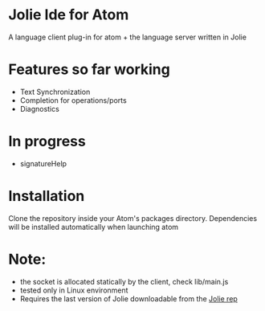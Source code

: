 # Jolie Ide for Atom

A language client plug-in for atom + the language server written in Jolie

# Features so far working

* Text Synchronization
* Completion for operations/ports
* Diagnostics

# In progress

* signatureHelp

# Installation

Clone the repository inside your Atom's packages directory.
Dependencies will be installed automatically when launching atom

# Note:

* the socket is allocated statically by the client, check lib/main.js
* tested only in Linux environment
* Requires the last version of Jolie downloadable from the [Jolie rep](https://github.com/jolie/jolie)
